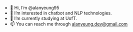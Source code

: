 - 👋 Hi, I’m @alanyeung95
- 👀 I’m interested in chatbot and NLP technologies.
- 🌱 I’m currently studying at UofT.
- 📫 You can reach me through alanyeung.dev@gmail.com
<!-- - 💞️ I’m looking to collaborate on ... -->
<!---
alanyeung95/alanyeung95 is a ✨ special ✨ repository because its `README.md` (this file) appears on your GitHub profile.
You can click the Preview link to take a look at your changes.
--->
